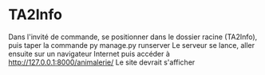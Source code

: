 # TA2Info
Dans l'invité de commande, se positionner dans le dossier racine (TA2Info), puis taper la commande py manage.py runserver
Le serveur se lance, aller ensuite sur un navigateur Internet puis accéder à http://127.0.0.1:8000/animalerie/
Le site devrait s'afficher
